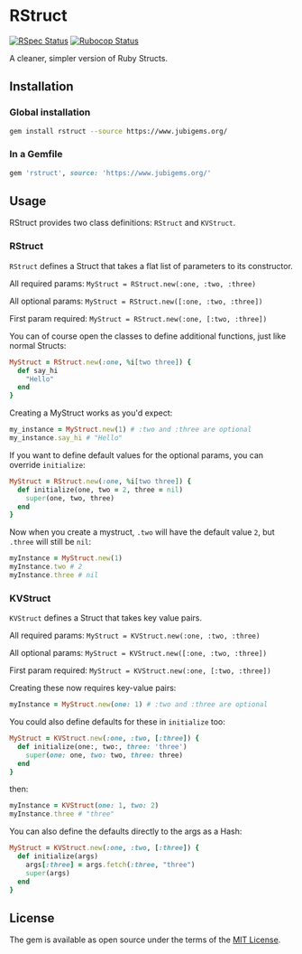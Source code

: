 # RStruct

[![RSpec Status](https://github.com/jubishop/rstruct/workflows/RSpec/badge.svg)](https://github.com/jubishop/rstruct/actions/workflows/rspec.yml)  [![Rubocop Status](https://github.com/jubishop/rstruct/workflows/Rubocop/badge.svg)](https://github.com/jubishop/rstruct/actions/workflows/rubocop.yml)

A cleaner, simpler version of Ruby Structs.

## Installation

### Global installation

```zsh
gem install rstruct --source https://www.jubigems.org/
```

### In a Gemfile

```ruby
gem 'rstruct', source: 'https://www.jubigems.org/'
```

## Usage

RStruct provides two class definitions:  `RStruct` and `KVStruct`.

### RStruct

`RStruct` defines a Struct that takes a flat list of parameters to its constructor.

All required params:  `MyStruct = RStruct.new(:one, :two, :three)`

All optional params:  `MyStruct = RStruct.new([:one, :two, :three])`

First param required:  `MyStruct = RStruct.new(:one, [:two, :three])`

You can of course open the classes to define additional functions, just like normal Structs:

```ruby
MyStruct = RStruct.new(:one, %i[two three]) {
  def say_hi
    "Hello"
  end
}
```

Creating a MyStruct works as you'd expect:

```ruby
my_instance = MyStruct.new(1) # :two and :three are optional
my_instance.say_hi # "Hello"
```

If you want to define default values for the optional params, you can override `initialize`:

```ruby
MyStruct = RStruct.new(:one, %i[two three]) {
  def initialize(one, two = 2, three = nil)
    super(one, two, three)
  end
}
```

Now when you create a mystruct, `.two` will have the default value `2`, but `.three` will still be `nil`:

```ruby
myInstance = MyStruct.new(1)
myInstance.two # 2
myInstance.three # nil
```

### KVStruct

`KVStruct` defines a Struct that takes key value pairs.

All required params:  `MyStruct = KVStruct.new(:one, :two, :three)`

All optional params:  `MyStruct = KVStruct.new([:one, :two, :three])`

First param required:  `MyStruct = KVStruct.new(:one, [:two, :three])`

Creating these now requires key-value pairs:

```ruby
myInstance = MyStruct.new(one: 1) # :two and :three are optional
```

You could also define defaults for these in `initialize` too:

```ruby
MyStruct = KVStruct.new(:one, :two, [:three]) {
  def initialize(one:, two:, three: 'three')
    super(one: one, two: two, three: three)
  end
}
```

then:

```ruby
myInstance = KVStruct(one: 1, two: 2)
myInstance.three # "three"
```

You can also define the defaults directly to the args as a Hash:

```ruby
MyStruct = KVStruct.new(:one, :two, [:three]) {
  def initialize(args)
    args[:three] = args.fetch(:three, "three")
    super(args)
  end
}
```

## License

The gem is available as open source under the terms of the [MIT License](https://opensource.org/licenses/MIT).
